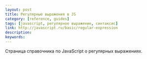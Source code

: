 ```yaml
---
layout: post
title: Регулярные выражения в JS
category: [reference, guides]
tags: [javascript, регулярное выражение, синтаксис]
link: http://javascript.ru/basic/regular-expression
description:
keywords:
---
```


<p>Страница справочника по JavaScript о регулярных выражениях.</p>
